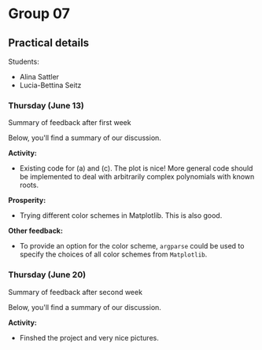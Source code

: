 # Group 07

## Practical details

Students:

- Alina Sattler
- Lucia-Bettina Seitz


### Thursday (June 13)

Summary of feedback after first week

Below, you'll find a summary of our discussion.

**Activity:**

- Existing code for (a) and (c). The plot is nice! More general code should be implemented to deal with arbitrarily complex polynomials with known roots.

**Prosperity:**

- Trying different color schemes in Matplotlib. This is also good.

**Other feedback:**

- To provide an option for the color scheme, `argparse` could be used to specify the choices of all color schemes from `Matplotlib`.

### Thursday (June 20)

Summary of feedback after second week

Below, you'll find a summary of our discussion.

**Activity:**

- Finshed the project and very nice pictures.
